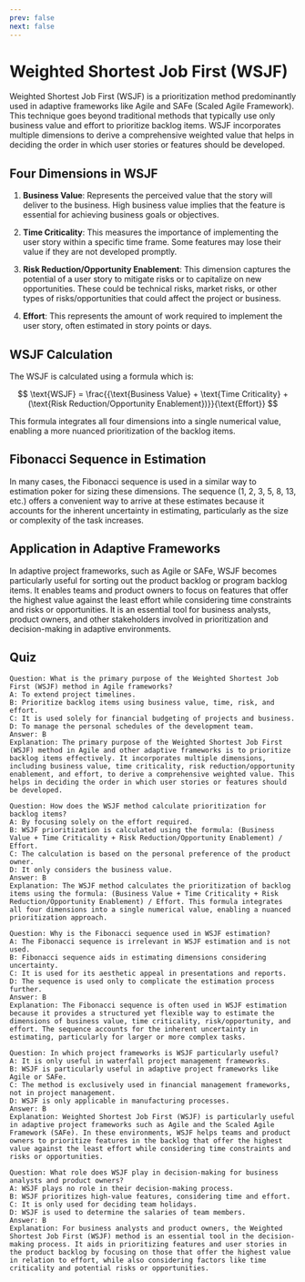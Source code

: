 ```yaml
---
prev: false
next: false
---
```


# Weighted Shortest Job First (WSJF)

Weighted Shortest Job First (WSJF) is a prioritization method predominantly used in adaptive frameworks like Agile and SAFe (Scaled Agile Framework). This technique goes beyond traditional methods that typically use only business value and effort to prioritize backlog items. WSJF incorporates multiple dimensions to derive a comprehensive weighted value that helps in deciding the order in which user stories or features should be developed.

## Four Dimensions in WSJF

1. **Business Value**: Represents the perceived value that the story will deliver to the business. High business value implies that the feature is essential for achieving business goals or objectives.

2. **Time Criticality**: This measures the importance of implementing the user story within a specific time frame. Some features may lose their value if they are not developed promptly.

3. **Risk Reduction/Opportunity Enablement**: This dimension captures the potential of a user story to mitigate risks or to capitalize on new opportunities. These could be technical risks, market risks, or other types of risks/opportunities that could affect the project or business.

4. **Effort**: This represents the amount of work required to implement the user story, often estimated in story points or days.

## WSJF Calculation

The WSJF is calculated using a formula which is:

$$
\text{WSJF} = \frac{{\text{Business Value} + \text{Time Criticality} + (\text{Risk Reduction/Opportunity Enablement})}}{\text{Effort}}
$$

This formula integrates all four dimensions into a single numerical value, enabling a more nuanced prioritization of the backlog items.

## Fibonacci Sequence in Estimation

In many cases, the Fibonacci sequence is used in a similar way to estimation poker for sizing these dimensions. The sequence (1, 2, 3, 5, 8, 13, etc.) offers a convenient way to arrive at these estimates because it accounts for the inherent uncertainty in estimating, particularly as the size or complexity of the task increases.

## Application in Adaptive Frameworks

In adaptive project frameworks, such as Agile or SAFe, WSJF becomes particularly useful for sorting out the product backlog or program backlog items. It enables teams and product owners to focus on features that offer the highest value against the least effort while considering time constraints and risks or opportunities. It is an essential tool for business analysts, product owners, and other stakeholders involved in prioritization and decision-making in adaptive environments.

## Quiz

```quiz
Question: What is the primary purpose of the Weighted Shortest Job First (WSJF) method in Agile frameworks?
A: To extend project timelines.
B: Prioritize backlog items using business value, time, risk, and effort.
C: It is used solely for financial budgeting of projects and business.
D: To manage the personal schedules of the development team.
Answer: B
Explanation: The primary purpose of the Weighted Shortest Job First (WSJF) method in Agile and other adaptive frameworks is to prioritize backlog items effectively. It incorporates multiple dimensions, including business value, time criticality, risk reduction/opportunity enablement, and effort, to derive a comprehensive weighted value. This helps in deciding the order in which user stories or features should be developed.

Question: How does the WSJF method calculate prioritization for backlog items?
A: By focusing solely on the effort required.
B: WSJF prioritization is calculated using the formula: (Business Value + Time Criticality + Risk Reduction/Opportunity Enablement) / Effort.
C: The calculation is based on the personal preference of the product owner.
D: It only considers the business value.
Answer: B
Explanation: The WSJF method calculates the prioritization of backlog items using the formula: (Business Value + Time Criticality + Risk Reduction/Opportunity Enablement) / Effort. This formula integrates all four dimensions into a single numerical value, enabling a nuanced prioritization approach.

Question: Why is the Fibonacci sequence used in WSJF estimation?
A: The Fibonacci sequence is irrelevant in WSJF estimation and is not used.
B: Fibonacci sequence aids in estimating dimensions considering uncertainty.
C: It is used for its aesthetic appeal in presentations and reports.
D: The sequence is used only to complicate the estimation process further.
Answer: B
Explanation: The Fibonacci sequence is often used in WSJF estimation because it provides a structured yet flexible way to estimate the dimensions of business value, time criticality, risk/opportunity, and effort. The sequence accounts for the inherent uncertainty in estimating, particularly for larger or more complex tasks.

Question: In which project frameworks is WSJF particularly useful?
A: It is only useful in waterfall project management frameworks.
B: WSJF is particularly useful in adaptive project frameworks like Agile or SAFe.
C: The method is exclusively used in financial management frameworks, not in project management.
D: WSJF is only applicable in manufacturing processes.
Answer: B
Explanation: Weighted Shortest Job First (WSJF) is particularly useful in adaptive project frameworks such as Agile and the Scaled Agile Framework (SAFe). In these environments, WSJF helps teams and product owners to prioritize features in the backlog that offer the highest value against the least effort while considering time constraints and risks or opportunities.

Question: What role does WSJF play in decision-making for business analysts and product owners?
A: WSJF plays no role in their decision-making process.
B: WSJF prioritizes high-value features, considering time and effort.
C: It is only used for deciding team holidays.
D: WSJF is used to determine the salaries of team members.
Answer: B
Explanation: For business analysts and product owners, the Weighted Shortest Job First (WSJF) method is an essential tool in the decision-making process. It aids in prioritizing features and user stories in the product backlog by focusing on those that offer the highest value in relation to effort, while also considering factors like time criticality and potential risks or opportunities.
```
